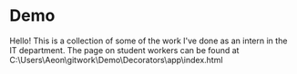 # Demο

Hello!
This is a collection of some of the work I've done as an intern in the IT department.
The page on student workers can be found at C:\Users\Aeon\gitwork\Demo\Decorators\app\index.html